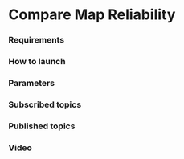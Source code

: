 # Compare Map Reliability


### Requirements


### How to launch


### Parameters


### Subscribed topics


### Published topics


### Video
